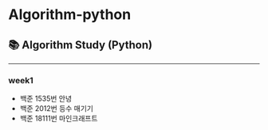 # Algorithm-python

## 📚 Algorithm Study (Python)

---

### week1

- 백준 1535번 안녕
- 백준 2012번 등수 매기기
- 백준 18111번 마인크래프트
